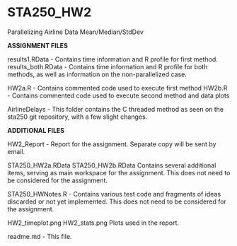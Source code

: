 STA250_HW2
==========

Parallelizing Airline Data Mean/Median/StdDev

******ASSIGNMENT FILES******

results1.RData - Contains time information and R profile for first method.
results_both.RData - Contains time information and R profile for both methods,
as well as information on the non-parallelized case.

HW2a.R - Contains commented code used to execute first method
HW2b.R - Contains commented code used to execute second method and data plots

AirlineDelays - This folder contains the C threaded method as seen on the
sta250 git repository, with a few slight changes.

******ADDITIONAL FILES******

HW2_Report - Report for the assignment. Separate copy will be sent by email.

STA250_HW2a.RData
STA250_HW2b.RData
Contains several additional items, serving as
main workspace for the assignment. This does not need to be
considered for the assignment.

STA250_HWNotes.R - Contains various test code and fragments
of ideas discarded or not yet implemented. This does not need to
be considered for the assignment.

HW2_timeplot.png
HW2_stats.png
Plots used in the report.

readme.md - This file.
